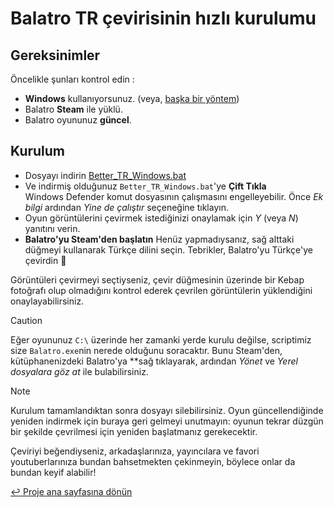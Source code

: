 # Balatro TR çevirisinin hızlı kurulumu

## Gereksinimler

Öncelikle şunları kontrol edin :

- **Windows** kullanıyorsunuz. (veya, [başka bir yöntem](INSTALL.md))
- Balatro **Steam** ile yüklü.
- Balatro oyununuz **güncel**.

## Kurulum

- Dosyayı indirin [Better_TR_Windows.bat](https://github.com/ceeprus/balatro-turkish-translations/releases/latest/download/Better_TR_Windows.bat)
- Ve indirmiş olduğunuz `Better_TR_Windows.bat`'ye **Çift Tıkla** <br />
  Windows Defender komut dosyasının çalışmasını engelleyebilir. Önce _Ek bilgi_ ardından _Yine de çalıştır_ seçeneğine tıklayın.
- Oyun görüntülerini çevirmek istediğinizi onaylamak için _Y_ (veya _N_) yanıtını verin.
- **Balatro'yu Steam'den başlatın** Henüz yapmadıysanız, sağ alttaki düğmeyi kullanarak Türkçe dilini seçin. Tebrikler, Balatro'yu Türkçe'ye çevirdin 🥳

Görüntüleri çevirmeyi seçtiyseniz, çevir düğmesinin üzerinde bir Kebap fotoğrafı olup olmadığını kontrol ederek çevrilen görüntülerin yüklendiğini onaylayabilirsiniz.

> [!CAUTION]
> Eğer oyununuz `C:\` üzerinde her zamanki yerde kurulu değilse, scriptimiz size `Balatro.exe`nin nerede olduğunu soracaktır. Bunu Steam'den, kütüphanenizdeki Balatro'ya \*\*sağ tıklayarak, ardından _Yönet_ ve _Yerel dosyalara göz at_ ile bulabilirsiniz.

> [!NOTE]
> Kurulum tamamlandıktan sonra dosyayı silebilirsiniz. Oyun güncellendiğinde yeniden indirmek için buraya geri gelmeyi unutmayın: oyunun tekrar düzgün bir şekilde çevrilmesi için yeniden başlatmanız gerekecektir.

Çeviriyi beğendiyseniz, arkadaşlarınıza, yayıncılara ve favori youtuberlarınıza bundan bahsetmekten çekinmeyin, böylece onlar da bundan keyif alabilir!

[↩ Proje ana sayfasına dönün](https://github.com/ceeprus/balatro-turkish-translations)
